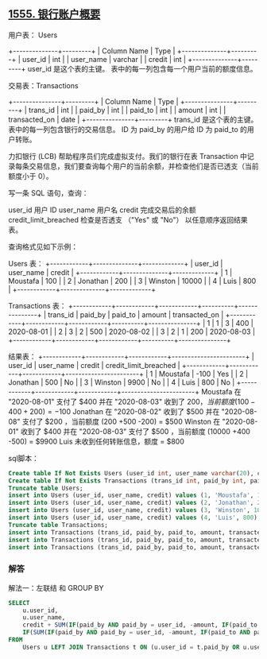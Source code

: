 ## [1555. 银行账户概要](https://leetcode-cn.com/problems/bank-account-summary/)

用户表： Users

+--------------+---------+
| Column Name  | Type    |
+--------------+---------+
| user_id      | int     |
| user_name    | varchar |
| credit       | int     |
+--------------+---------+
user_id 是这个表的主键。
表中的每一列包含每一个用户当前的额度信息。


交易表：Transactions

+---------------+---------+
| Column Name   | Type    |
+---------------+---------+
| trans_id      | int     |
| paid_by       | int     |
| paid_to       | int     |
| amount        | int     |
| transacted_on | date    |
+---------------+---------+
trans_id 是这个表的主键。
表中的每一列包含银行的交易信息。
ID 为 paid_by 的用户给 ID 为 paid_to 的用户转账。


力扣银行 (LCB) 帮助程序员们完成虚拟支付。我们的银行在表 Transaction 中记录每条交易信息，我们要查询每个用户的当前余额，并检查他们是否已透支（当前额度小于 0）。

写一条 SQL 语句，查询：

user_id 用户 ID
user_name 用户名
credit 完成交易后的余额
credit_limit_breached 检查是否透支 （"Yes" 或 "No"）
以任意顺序返回结果表。

查询格式见如下示例：

Users 表：
+------------+--------------+-------------+
| user_id    | user_name    | credit      |
+------------+--------------+-------------+
| 1          | Moustafa     | 100         |
| 2          | Jonathan     | 200         |
| 3          | Winston      | 10000       |
| 4          | Luis         | 800         | 
+------------+--------------+-------------+

Transactions 表：
+------------+------------+------------+----------+---------------+
| trans_id   | paid_by    | paid_to    | amount   | transacted_on |
+------------+------------+------------+----------+---------------+
| 1          | 1          | 3          | 400      | 2020-08-01    |
| 2          | 3          | 2          | 500      | 2020-08-02    |
| 3          | 2          | 1          | 200      | 2020-08-03    |
+------------+------------+------------+----------+---------------+

结果表：
+------------+------------+------------+-----------------------+
| user_id    | user_name  | credit     | credit_limit_breached |
+------------+------------+------------+-----------------------+
| 1          | Moustafa   | -100       | Yes                   | 
| 2          | Jonathan   | 500        | No                    |
| 3          | Winston    | 9900       | No                    |
| 4          | Luis       | 800        | No                    |
+------------+------------+------------+-----------------------+
Moustafa 在 "2020-08-01" 支付了 $400 并在 "2020-08-03" 收到了 $200 ，当前额度 (100 -400 +200) = -$100
Jonathan 在 "2020-08-02" 收到了 $500 并在 "2020-08-08" 支付了 $200 ，当前额度 (200 +500 -200) = $500
Winston 在 "2020-08-01" 收到了 $400 并在 "2020-08-03" 支付了 $500 ，当前额度 (10000 +400 -500) = $9900
Luis 未收到任何转账信息，额度 = $800

sql脚本：

```sql
Create table If Not Exists Users (user_id int, user_name varchar(20), credit int);
Create table If Not Exists Transactions (trans_id int, paid_by int, paid_to int, amount int, transacted_on date);
Truncate table Users;
insert into Users (user_id, user_name, credit) values (1, 'Moustafa', 100);
insert into Users (user_id, user_name, credit) values (2, 'Jonathan', 200);
insert into Users (user_id, user_name, credit) values (3, 'Winston', 10000);
insert into Users (user_id, user_name, credit) values (4, 'Luis', 800);
Truncate table Transactions;
insert into Transactions (trans_id, paid_by, paid_to, amount, transacted_on) values (1, 1, 3, 400, '2020-08-01');
insert into Transactions (trans_id, paid_by, paid_to, amount, transacted_on) values (2, 3, 2, 500, '2020-08-02');
insert into Transactions (trans_id, paid_by, paid_to, amount, transacted_on) values (3, 2, 1, 200, '2020-08-03');
```

### 解答

解法一：左联结 和 GROUP BY

```sql
SELECT
	u.user_id,
	u.user_name,
	credit + SUM(IF(paid_by AND paid_by = user_id, -amount, IF(paid_to AND paid_to = user_id, amount, 0))) credit, # 计算余额
	IF(SUM(IF(paid_by AND paid_by = user_id, -amount, IF(paid_to AND paid_to = user_id, amount, 0))) > 0, 'No', IF(credit > ABS(SUM(IF(paid_by AND paid_by = user_id, -amount, IF(paid_to AND paid_to = user_id, amount, 0)))), 'No', 'Yes')) credit_limit_breached # 判断是否透支
FROM
	Users u LEFT JOIN Transactions t ON (u.user_id = t.paid_by OR u.user_id = t.paid_to) GROUP BY u.user_id;
```

